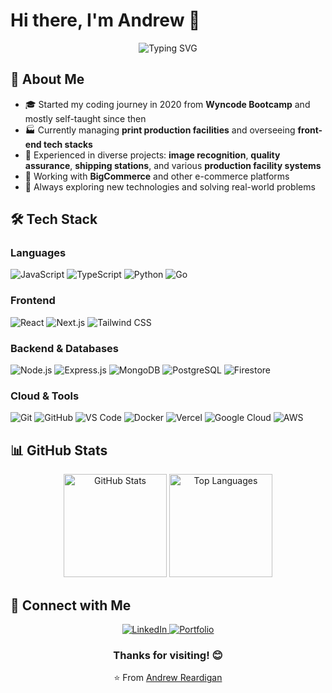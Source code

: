 # Hi there, I'm Andrew 👋

<div align="center">
  <img src="https://readme-typing-svg.herokuapp.com?font=Fira+Code&pause=1000&color=2196F3&center=true&vCenter=true&width=435&lines=Full+Stack+Developer;Always+learning+new+things;Love+to+code+and+create!" alt="Typing SVG" />
</div>

## 🚀 About Me

- 🎓 Started my coding journey in 2020 from **Wyncode Bootcamp** and mostly self-taught since then
- 🏭 Currently managing **print production facilities** and overseeing **front-end tech stacks**
- 🔧 Experienced in diverse projects: **image recognition**, **quality assurance**, **shipping stations**, and various **production facility systems**
- 💼 Working with **BigCommerce** and other e-commerce platforms
- 🌱 Always exploring new technologies and solving real-world problems


## 🛠️ Tech Stack

### Languages
![JavaScript](https://img.shields.io/badge/-JavaScript-F7DF1E?style=flat-square&logo=javascript&logoColor=black)
![TypeScript](https://img.shields.io/badge/-TypeScript-3178C6?style=flat-square&logo=typescript&logoColor=white)
![Python](https://img.shields.io/badge/-Python-3776AB?style=flat-square&logo=python&logoColor=white)
![Go](https://img.shields.io/badge/-Go-00ADD8?style=flat-square&logo=go&logoColor=white)

### Frontend
![React](https://img.shields.io/badge/-React-61DAFB?style=flat-square&logo=react&logoColor=black)
![Next.js](https://img.shields.io/badge/-Next.js-000000?style=flat-square&logo=next.js&logoColor=white)
![Tailwind CSS](https://img.shields.io/badge/-Tailwind_CSS-38B2AC?style=flat-square&logo=tailwind-css&logoColor=white)

### Backend & Databases
![Node.js](https://img.shields.io/badge/-Node.js-339933?style=flat-square&logo=node.js&logoColor=white)
![Express.js](https://img.shields.io/badge/-Express.js-000000?style=flat-square&logo=express&logoColor=white)
![MongoDB](https://img.shields.io/badge/-MongoDB-47A248?style=flat-square&logo=mongodb&logoColor=white)
![PostgreSQL](https://img.shields.io/badge/-PostgreSQL-336791?style=flat-square&logo=postgresql&logoColor=white)
![Firestore](https://img.shields.io/badge/-Firestore-FFCA28?style=flat-square&logo=firebase&logoColor=black)

### Cloud & Tools
![Git](https://img.shields.io/badge/-Git-F05032?style=flat-square&logo=git&logoColor=white)
![GitHub](https://img.shields.io/badge/-GitHub-181717?style=flat-square&logo=github&logoColor=white)
![VS Code](https://img.shields.io/badge/-VS_Code-007ACC?style=flat-square&logo=visual-studio-code&logoColor=white)
![Docker](https://img.shields.io/badge/-Docker-2496ED?style=flat-square&logo=docker&logoColor=white)
![Vercel](https://img.shields.io/badge/-Vercel-000000?style=flat-square&logo=vercel&logoColor=white)
![Google Cloud](https://img.shields.io/badge/-Google_Cloud-4285F4?style=flat-square&logo=google-cloud&logoColor=white)
![AWS](https://img.shields.io/badge/-AWS-232F3E?style=flat-square&logo=amazon-aws&logoColor=white)

## 📊 GitHub Stats

<div align="center">
  <img src="https://github-readme-stats.vercel.app/api?username=areardigan&show_icons=true&theme=radical&hide_border=true&count_private=true" alt="GitHub Stats" height="165">
  <img src="https://github-readme-stats.vercel.app/api/top-langs/?username=areardigan&layout=compact&theme=radical&hide_border=true" alt="Top Languages" height="165">
</div>


## 🤝 Connect with Me

<div align="center">
  <a href="https://www.linkedin.com/in/andrewreardigan/">
    <img src="https://img.shields.io/badge/-LinkedIn-0077B5?style=for-the-badge&logo=linkedin&logoColor=white" alt="LinkedIn" />
  </a>
  <a href="https://www.andrewreardigan.io/">
    <img src="https://img.shields.io/badge/-Portfolio-000000?style=for-the-badge&logo=react&logoColor=white" alt="Portfolio" />
  </a>
</div>

<div align="center">
  <h3>Thanks for visiting! 😊</h3>
  <p>⭐️ From <a href="https://github.com/areardigan">Andrew Reardigan</a></p>
</div>
